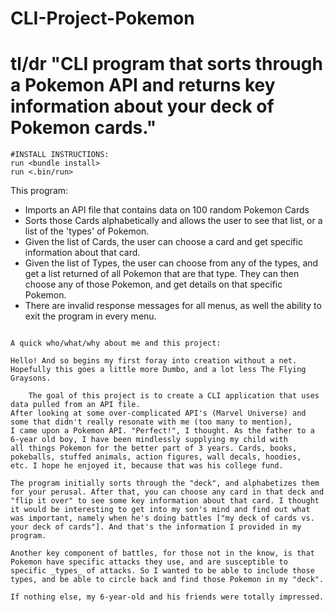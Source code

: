 # CLI-Project-Pokemon

# tl/dr "CLI program that sorts through a Pokemon API and returns key information about your deck of Pokemon cards."
~~~~~~~~~~~~~~~~~~~~~~~~~~~~~~~~~~~~~~~~~~~~~
#INSTALL INSTRUCTIONS:
run <bundle install>
run <.bin/run>
~~~~~~~~~~~~~~~~~~~~~~~~~~~~~~~~~~~~~~~~~~~~~
This program:
 - Imports an API file that contains data on 100 random Pokemon Cards
 - Sorts those Cards alphabetically and allows the user to see that list, or a list of the 'types' of Pokemon.
 - Given the list of Cards, the user can choose a card and get specific information about that card. 
 - Given the list of Types, the user can choose from any of the types, and get a list returned of all Pokemon that are that type. 
    They can then choose any of those Pokemon, and get details on that specific Pokemon. 
- There are invalid response messages for all menus, as well the ability to exit the program in every menu.
~~~~~~~~~~~~~~~~~~~~~~~~~~~~~~~~~~~~~~~~~~~~

A quick who/what/why about me and this project:

Hello! And so begins my first foray into creation without a net. 
Hopefully this goes a little more Dumbo, and a lot less The Flying Graysons.

    The goal of this project is to create a CLI application that uses data pulled from an API file. 
After looking at some over-complicated API's (Marvel Universe) and some that didn't really resonate with me (too many to mention), 
I came upon a Pokemon API. "Perfect!", I thought. As the father to a 6-year old boy, I have been mindlessly supplying my child with 
all things Pokemon for the better part of 3 years. Cards, books, pokeballs, stuffed animals, action figures, wall decals, hoodies, 
etc. I hope he enjoyed it, because that was his college fund.

The program initially sorts through the "deck", and alphabetizes them for your perusal. After that, you can choose any card in that deck and "flip it over" to see some key information about that card. I thought it would be interesting to get into my son's mind and find out what was important, namely when he's doing battles ["my deck of cards vs. your deck of cards"]. And that's the information I provided in my program. 

Another key component of battles, for those not in the know, is that Pokemon have specific attacks they use, and are susceptible to specific _types_ of attacks. So I wanted to be able to include those types, and be able to circle back and find those Pokemon in my "deck".

If nothing else, my 6-year-old and his friends were totally impressed. 